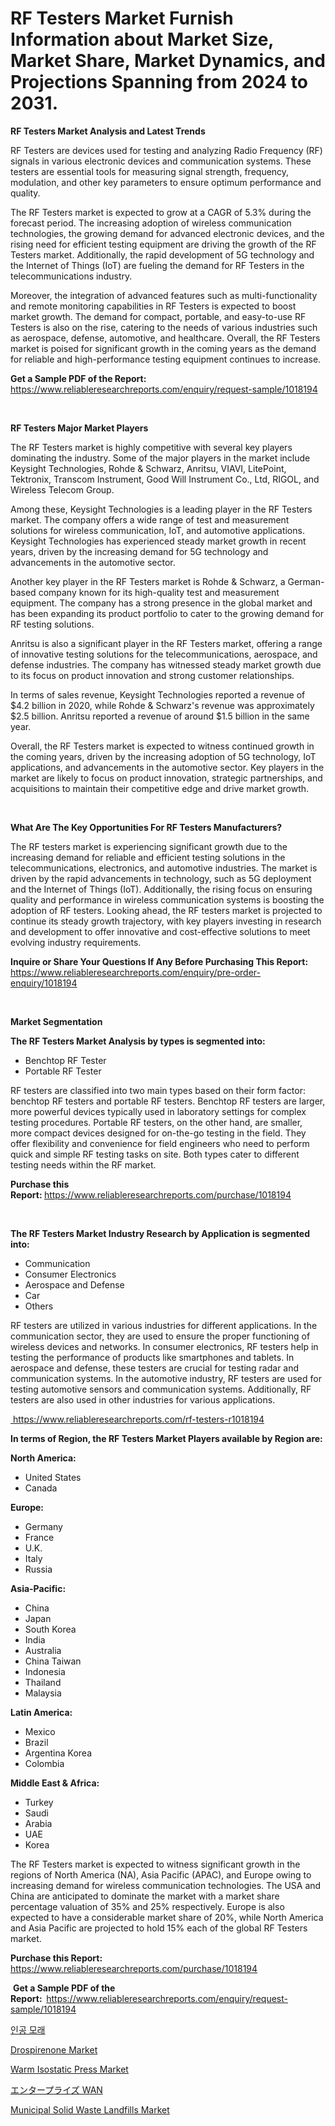 <p><h1>RF Testers Market Furnish Information about Market Size, Market Share, Market Dynamics, and Projections Spanning from 2024 to 2031.</h1></p><p><strong>RF Testers Market Analysis and Latest Trends</strong></p>
<p><p>RF Testers are devices used for testing and analyzing Radio Frequency (RF) signals in various electronic devices and communication systems. These testers are essential tools for measuring signal strength, frequency, modulation, and other key parameters to ensure optimum performance and quality.</p><p>The RF Testers market is expected to grow at a CAGR of 5.3% during the forecast period. The increasing adoption of wireless communication technologies, the growing demand for advanced electronic devices, and the rising need for efficient testing equipment are driving the growth of the RF Testers market. Additionally, the rapid development of 5G technology and the Internet of Things (IoT) are fueling the demand for RF Testers in the telecommunications industry.</p><p>Moreover, the integration of advanced features such as multi-functionality and remote monitoring capabilities in RF Testers is expected to boost market growth. The demand for compact, portable, and easy-to-use RF Testers is also on the rise, catering to the needs of various industries such as aerospace, defense, automotive, and healthcare. Overall, the RF Testers market is poised for significant growth in the coming years as the demand for reliable and high-performance testing equipment continues to increase.</p></p>
<p><strong>Get a Sample PDF of the Report:&nbsp;</strong> <a href="https://www.reliableresearchreports.com/enquiry/request-sample/1018194">https://www.reliableresearchreports.com/enquiry/request-sample/1018194</a></p>
<p>&nbsp;</p>
<p><strong>RF Testers Major Market Players</strong></p>
<p><p>The RF Testers market is highly competitive with several key players dominating the industry. Some of the major players in the market include Keysight Technologies, Rohde & Schwarz, Anritsu, VIAVI, LitePoint, Tektronix, Transcom Instrument, Good Will Instrument Co., Ltd, RIGOL, and Wireless Telecom Group.</p><p>Among these, Keysight Technologies is a leading player in the RF Testers market. The company offers a wide range of test and measurement solutions for wireless communication, IoT, and automotive applications. Keysight Technologies has experienced steady market growth in recent years, driven by the increasing demand for 5G technology and advancements in the automotive sector.</p><p>Another key player in the RF Testers market is Rohde & Schwarz, a German-based company known for its high-quality test and measurement equipment. The company has a strong presence in the global market and has been expanding its product portfolio to cater to the growing demand for RF testing solutions.</p><p>Anritsu is also a significant player in the RF Testers market, offering a range of innovative testing solutions for the telecommunications, aerospace, and defense industries. The company has witnessed steady market growth due to its focus on product innovation and strong customer relationships.</p><p>In terms of sales revenue, Keysight Technologies reported a revenue of $4.2 billion in 2020, while Rohde & Schwarz's revenue was approximately $2.5 billion. Anritsu reported a revenue of around $1.5 billion in the same year.</p><p>Overall, the RF Testers market is expected to witness continued growth in the coming years, driven by the increasing adoption of 5G technology, IoT applications, and advancements in the automotive sector. Key players in the market are likely to focus on product innovation, strategic partnerships, and acquisitions to maintain their competitive edge and drive market growth.</p></p>
<p>&nbsp;</p>
<p><strong>What Are The Key Opportunities For RF Testers Manufacturers?</strong></p>
<p><p>The RF testers market is experiencing significant growth due to the increasing demand for reliable and efficient testing solutions in the telecommunications, electronics, and automotive industries. The market is driven by the rapid advancements in technology, such as 5G deployment and the Internet of Things (IoT). Additionally, the rising focus on ensuring quality and performance in wireless communication systems is boosting the adoption of RF testers. Looking ahead, the RF testers market is projected to continue its steady growth trajectory, with key players investing in research and development to offer innovative and cost-effective solutions to meet evolving industry requirements.</p></p>
<p><strong>Inquire or Share Your Questions If Any Before Purchasing This Report:</strong> <a href="https://www.reliableresearchreports.com/enquiry/pre-order-enquiry/1018194">https://www.reliableresearchreports.com/enquiry/pre-order-enquiry/1018194</a></p>
<p>&nbsp;</p>
<p><strong>Market Segmentation</strong></p>
<p><strong>The RF Testers Market Analysis by types is segmented into:</strong></p>
<p><ul><li>Benchtop RF Tester</li><li>Portable RF Tester</li></ul></p>
<p><p>RF testers are classified into two main types based on their form factor: benchtop RF testers and portable RF testers. Benchtop RF testers are larger, more powerful devices typically used in laboratory settings for complex testing procedures. Portable RF testers, on the other hand, are smaller, more compact devices designed for on-the-go testing in the field. They offer flexibility and convenience for field engineers who need to perform quick and simple RF testing tasks on site. Both types cater to different testing needs within the RF market.</p></p>
<p><strong>Purchase this Report:&nbsp;</strong><a href="https://www.reliableresearchreports.com/purchase/1018194">https://www.reliableresearchreports.com/purchase/1018194</a></p>
<p>&nbsp;</p>
<p><strong>The RF Testers Market Industry Research by Application is segmented into:</strong></p>
<p><ul><li>Communication</li><li>Consumer Electronics</li><li>Aerospace and Defense</li><li>Car</li><li>Others</li></ul></p>
<p><p>RF testers are utilized in various industries for different applications. In the communication sector, they are used to ensure the proper functioning of wireless devices and networks. In consumer electronics, RF testers help in testing the performance of products like smartphones and tablets. In aerospace and defense, these testers are crucial for testing radar and communication systems. In the automotive industry, RF testers are used for testing automotive sensors and communication systems. Additionally, RF testers are also used in other industries for various applications.</p></p>
<p><a href="https://www.reliableresearchreports.com/rf-testers-r1018194">&nbsp;https://www.reliableresearchreports.com/rf-testers-r1018194</a></p>
<p><strong>In terms of Region, the RF Testers Market Players available by Region are:</strong></p>
<p>
    <p> <strong> North America: </strong>
        <ul>
            <li>United States</li>
            <li>Canada</li>
        </ul>
        </p> 
    <p> <strong> Europe: </strong>
        <ul>
            <li>Germany</li>
            <li>France</li>
            <li>U.K.</li>
            <li>Italy</li>
            <li>Russia</li>
        </ul>
        </p> 
    <p> <strong> Asia-Pacific: </strong>
        <ul>
            <li>China</li>
            <li>Japan</li>
            <li>South Korea</li>
            <li>India</li>
            <li>Australia</li>
            <li>China Taiwan</li>
            <li>Indonesia</li>
            <li>Thailand</li>
            <li>Malaysia</li>
        </ul>
        </p> 
    <p> <strong> Latin America: </strong>
        <ul>
            <li>Mexico</li>
            <li>Brazil</li>
            <li>Argentina Korea</li>
            <li>Colombia</li>
        </ul>
        </p> 
    <p> <strong> Middle East & Africa: </strong>
        <ul>
            <li>Turkey</li>
            <li>Saudi</li>
            <li>Arabia</li>
            <li>UAE</li>
            <li>Korea</li>
        </ul>
    </p>
    </p>
<p><p>The RF Testers market is expected to witness significant growth in the regions of North America (NA), Asia Pacific (APAC), and Europe owing to increasing demand for wireless communication technologies. The USA and China are anticipated to dominate the market with a market share percentage valuation of 35% and 25% respectively. Europe is also expected to have a considerable market share of 20%, while North America and Asia Pacific are projected to hold 15% each of the global RF Testers market.</p></p>
<p><strong>Purchase this Report: </strong><a href="https://www.reliableresearchreports.com/purchase/1018194">https://www.reliableresearchreports.com/purchase/1018194</a></p>
<p>&nbsp;<strong>Get a Sample PDF of the Report:&nbsp;&nbsp;</strong><a href="https://www.reliableresearchreports.com/enquiry/request-sample/1018194">https://www.reliableresearchreports.com/enquiry/request-sample/1018194</a></p>
<p><strong></strong></p>
<p><p><a href="https://github.com/iansanftyord09878/Market-Research-Report-List-1/blob/main/651160432188.md">인공 모래</a></p><p><a href="https://issuu.com/reportprime-2/docs/drospirenone-market-size-2030.pptx">Drospirenone Market</a></p><p><a href="https://github.com/nathandecarvalho/Market-Research-Report-List-3/blob/main/warm-isostatic-press-market.md">Warm Isostatic Press Market</a></p><p><a href="https://github.com/RudyBoyer2017/Market-Research-Report-List-1/blob/main/326441334979.md">エンタープライズ WAN</a></p><p><a href="https://github.com/kosella/Market-Research-Report-List-3/blob/main/municipal-solid-waste-landfills-market.md">Municipal Solid Waste Landfills Market</a></p></p>